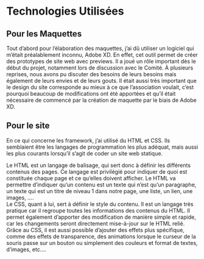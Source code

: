# Technologies Utilisées

## Pour les Maquettes
Tout d’abord pour l’élaboration des maquettes, j’ai dû utiliser un logiciel qui m’était préalablement inconnu, Adobe XD. En effet, cet outil permet de créer des prototypes de site web avec previews. Il a joué un rôle important dès le début du projet, notamment lors de discussion avec le Comité. À plusieurs reprises, nous avons pu discuter des besoins de leurs besoins mais également de leurs envies et de leurs gouts. Il était aussi très important que le design du site corresponde au mieux à ce que l’association voulait, c’est pourquoi beaucoup de modifications ont été apportées et qu’il était nécessaire de commencé par la création de maquette par le biais de Adobe XD. 

## Pour le site
En ce qui concerne les framework, j’ai utilisé du HTML et CSS. Ils semblaient être les langages de programmation les plus adéquat, mais aussi les plus courants lorsqu’il s’agit de coder un site web statique.  

Le HTML est un langage de balisage, qui sert donc à définir les différents contenus des pages. Ce langage est privilégié pour indiquer de quoi est constituée chaque page et ce qu’elles doivent afficher. Le HTML va permettre d’indiquer qu’un contenu est un texte qui n’est qu’un paragraphe, un texte qui est un titre de niveau 1 dans notre page, une liste, un lien, une images, ….  
Le CSS, quant à lui, sert à définir le style du contenu. Il est un langage très pratique car il regroupe toutes les informations des contenus du HTML. Il permet également d’apporter des modification de manière simple et rapide, car les changements seront directement mise-à-jour sur le HTML relié. Grâce au CSS, il est aussi possible d’ajouter des effets plus spécifique, comme des effets de transparence, des animations lorsque le curseur de la souris passe sur un bouton ou simplement des couleurs et format de textes, d’images, etc…. 





